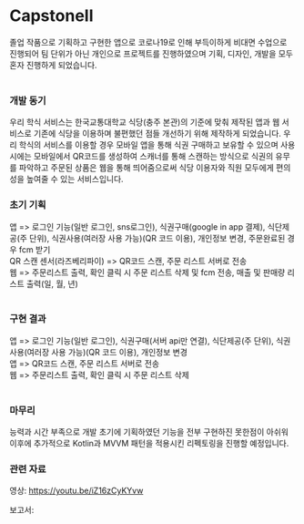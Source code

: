 # CapstoneII
졸업 작품으로 기획하고 구현한 앱으로 코로나19로 인해 부득이하게 비대면 수업으로 진행되어 팀 단위가 아닌 개인으로 프로젝트를 진행하였으며 기획, 디자인, 개발을 모두 혼자 진행하게 되었습니다.<br>
<br>
### 개발 동기
우리 학식 서비스는 한국교통대학교 식당(충주 본관)의 기준에 맞춰 제작된 앱과 웹 서비스로 기존에 식당을 이용하며 불편했던 점들 개선하기 위해 제작하게 되었습니다. 우리 학식의 서비스를 이용할 경우 모바일 앱을 통해 식권 구매하고 보유할 수 있으며 사용 시에는 모바일에서 QR코드를 생성하여 스캐너를 통해 스캔하는 방식으로 식권의 유무를 파악하고 주문된 상품은 웹을 통해 띄어줌으로써 식당 이용자와 직원 모두에게 편의성을 높여줄 수 있는 서비스입니다.
<br>
### 초기 기획
앱 => 로그인 기능(일반 로그인, sns로그인), 식권구매(google in app 결제), 식단제공(주 단위), 식권사용(여러장 사용 가능)(QR 코드 이용), 개인정보 변경, 주문완료된 경우 fcm 받기<br>
QR 스캔 센서(라즈베리파이) => QR코드 스캔, 주문 리스트 서버로 전송<br>
웹 => 주문리스트 출력, 확인 클릭 시 주문 리스트 삭제 및 fcm 전송, 매출 및 판매량 리스트 출력(일, 월, 년)<br>
<br>
### 구현 결과
앱 => 로그인 기능(일반 로그인), 식권구매(서버 api만 연결), 식단제공(주 단위), 식권사용(여러장 사용 가능)(QR 코드 이용), 개인정보 변경<br>
앱 => QR코드 스캔, 주문 리스트 서버로 전송<br>
웹 => 주문리스트 출력, 확인 클릭 시 주문 리스트 삭제<br>
<br>

### 마무리
능력과 시간 부족으로 개발 초기에 기획하였던 기능을 전부 구현하진 못한점이 아쉬워 이후에 추가적으로 Kotlin과 MVVM 패턴을 적용시킨 리펙토링을 진행할 예정입니다.

### 관련 자료
영상: https://youtu.be/iZ16zCyKYvw

보고서: 

